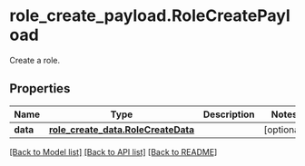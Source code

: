 # role_create_payload.RoleCreatePayload

Create a role.
## Properties
Name | Type | Description | Notes
------------ | ------------- | ------------- | -------------
**data** | [**role_create_data.RoleCreateData**](RoleCreateData.md) |  | [optional] 

[[Back to Model list]](../README.md#documentation-for-models) [[Back to API list]](../README.md#documentation-for-api-endpoints) [[Back to README]](../README.md)


